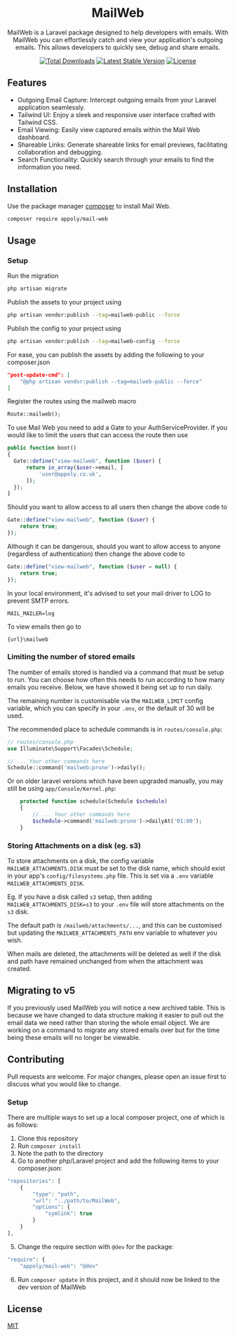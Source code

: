<h1 align="center"> MailWeb</h1>

<p align="center">
    MailWeb is a Laravel package designed to help developers with emails. With MailWeb you can effortlessly catch and view your application's outgoing emails. This allows developers to quickly see, debug and share emails.
</p>
<p align="center">
    <a href="https://packagist.org/packages/appoly/mail-web"><img src="https://poser.pugx.org/appoly/mail-web/downloads?format=flat-square" alt="Total Downloads"></a>
    <a href="https://packagist.org/packages/appoly/mail-web"><img src="https://poser.pugx.org/appoly/mail-web/v/stable?format=flat-square" alt="Latest Stable Version"></a>
    <a href="https://packagist.org/packages/appoly/mail-web"><img src="https://poser.pugx.org/appoly/mail-web/license?format=flat-square" alt="License"></a>
</p>

<p align="center">
    <!-- TODO: Get a working image/gif for this section -->
    <!-- <img width="1080" height="auto" src="https://www.appoly.co.uk/app/uploads/2024/03/Screenshot-2024-03-01-at-16.38.06.png"> -->
</p>

## Features

- Outgoing Email Capture: Intercept outgoing emails from your Laravel application seamlessly.
- Tailwind UI: Enjoy a sleek and responsive user interface crafted with Tailwind CSS.
- Email Viewing: Easily view captured emails within the Mail Web dashboard.
- Shareable Links: Generate shareable links for email previews, facilitating collaboration and debugging.
- Search Functionality: Quickly search through your emails to find the information you need.

## Installation

Use the package manager [composer](https://getcomposer.org/) to install Mail Web.

```bash
composer require appoly/mail-web
```

## Usage

### Setup

Run the migration

```bash
php artisan migrate
```

Publish the assets to your project using

```bash
php artisan vendor:publish --tag=mailweb-public --force
```

Publish the config to your project using

```bash
php artisan vendor:publish --tag=mailweb-config --force
```

For ease, you can publish the assets by adding the following to your composer.json

```json
"post-update-cmd": [
    "@php artisan vendor:publish --tag=mailweb-public --force"
]
```

Register the routes using the mailweb macro

```php
Route::mailweb();
```

To use Mail Web you need to add a Gate to your AuthServiceProvider. If you would like to limit the users that can access the route then use

```php
public function boot()
{
  Gate::define("view-mailweb", function ($user) {
      return in_array($user->email, [
          'user@appoly.co.uk',
      ]);
  });
}
```

Should you want to allow access to all users then change the above code to

```php
Gate::define("view-mailweb", function ($user) {
    return true;
});
```

Although it can be dangerous, should you want to allow access to anyone (regardless of authentication) then change the above code to

```php
Gate::define("view-mailweb", function ($user = null) {
    return true;
});
```

In your local environment, it's advised to set your mail driver to LOG to prevent SMTP errors.

```
MAIL_MAILER=log
```

To view emails then go to

```
{url}\mailweb
```

### Limiting the number of stored emails

The number of emails stored is handled via a command that must be setup to run. You can choose how often this needs to run according to how many emails you receive. Below, we have showed it being set up to run daily.

The remaining number is customisable via the `MAILWEB_LIMIT` config variable, which you can specify in your `.env`, or the default of 30 will be used.

The recommended place to schedule commands is in `routes/console.php`:

```php
// routes/console.php
use Illuminate\Support\Facades\Schedule;

// ... Your other commands here
Schedule::command('mailweb:prune')->daily();
```

Or on older laravel versions which have been upgraded manually, you may still be using `app/Console/Kernel.php`:

```php
    protected function schedule(Schedule $schedule)
    {
        // ... Your other commands here
        $schedule->command('mailweb:prune')->dailyAt('01:00');
    }
```

### Storing Attachments on a disk (eg. s3)

To store attachments on a disk, the config variable `MAILWEB_ATTACHMENTS.DISK` must be set to the disk name, which should exist in your app's `config/filesystems.php` file. This is set via a `.env` variable `MAILWEB_ATTACHMENTS_DISK`.

Eg. If you have a disk called `s3` setup, then adding `MAILWEB_ATTACHMENTS_DISK=s3` to your `.env` file will store attachments on the `s3` disk.

The default path is `/mailweb/attachments/...`, and this can be customised but updating the `MAILWEB_ATTACHMENTS_PATH` env variable to whatever you wish.

When mails are deleted, the attachments will be deleted as well if the disk and path have remained unchanged from when the attachment was created.

## Migrating to v5

If you previously used MailWeb you will notice a new archived table. This is because we have changed to data structure making it easier to pull out the email data we need rather than storing the whole email object. We are working on a command to migrate any stored emails over but for the time being these emails will no longer be viewable.

## Contributing

Pull requests are welcome. For major changes, please open an issue first to discuss what you would like to change.

### Setup

There are multiple ways to set up a local composer project, one of which is as follows:

1. Clone this repository
2. Run `composer install`
3. Note the path to the directory
4. Go to another php/Laravel project and add the following items to your composer.json:

```php
"repositories": [
    {
        "type": "path",
        "url": "../path/to/MailWeb",
        "options": {
            "symlink": true
        }
    }
],
```

5. Change the require section with `@dev` for the package:

```php
"require": {
    "appoly/mail-web": "@dev"
```

6. Run `composer update` in this project, and it should now be linked to the dev version of MailWeb

## License

[MIT](https://choosealicense.com/licenses/mit/)
